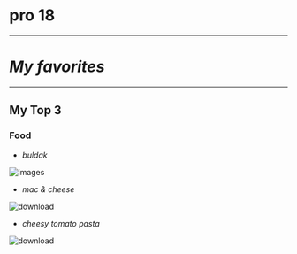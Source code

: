# pro 18 

---

# *My favorites*

---

## My Top 3

### **Food**

- *buldak*

![images](https://github.com/user-attachments/assets/11dbb8de-ada0-4893-b490-0248bfedc65c)

- *mac & cheese*

![download](https://github.com/user-attachments/assets/84262d84-c3c1-4459-9ceb-cf88c2d47b76)

- *cheesy tomato pasta*

![download](https://github.com/user-attachments/assets/7b3fbe0e-9d25-4864-8d32-43b92e8dad27)

 
